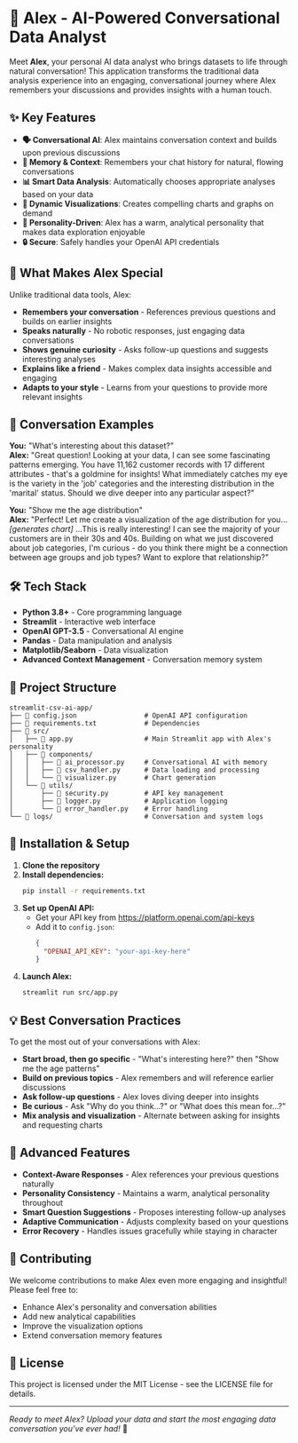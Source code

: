 # 🤖 Alex - AI-Powered Conversational Data Analyst

Meet **Alex**, your personal AI data analyst who brings datasets to life through natural conversation! This application transforms the traditional data analysis experience into an engaging, conversational journey where Alex remembers your discussions and provides insights with a human touch.

## ✨ Key Features

- **🗣️ Conversational AI**: Alex maintains conversation context and builds upon previous discussions
- **🧠 Memory & Context**: Remembers your chat history for natural, flowing conversations  
- **📊 Smart Data Analysis**: Automatically chooses appropriate analyses based on your data
- **🎨 Dynamic Visualizations**: Creates compelling charts and graphs on demand
- **👤 Personality-Driven**: Alex has a warm, analytical personality that makes data exploration enjoyable
- **🔒 Secure**: Safely handles your OpenAI API credentials

## 🚀 What Makes Alex Special

Unlike traditional data tools, Alex:
- **Remembers your conversation** - References previous questions and builds on earlier insights
- **Speaks naturally** - No robotic responses, just engaging data conversations
- **Shows genuine curiosity** - Asks follow-up questions and suggests interesting analyses
- **Explains like a friend** - Makes complex data insights accessible and engaging
- **Adapts to your style** - Learns from your questions to provide more relevant insights

## 💬 Conversation Examples

**You:** "What's interesting about this dataset?"  
**Alex:** "Great question! Looking at your data, I can see some fascinating patterns emerging. You have 11,162 customer records with 17 different attributes - that's a goldmine for insights! What immediately catches my eye is the variety in the 'job' categories and the interesting distribution in the 'marital' status. Should we dive deeper into any particular aspect?"

**You:** "Show me the age distribution"  
**Alex:** "Perfect! Let me create a visualization of the age distribution for you... *[generates chart]* ...This is really interesting! I can see the majority of your customers are in their 30s and 40s. Building on what we just discovered about job categories, I'm curious - do you think there might be a connection between age groups and job types? Want to explore that relationship?"

## 🛠️ Tech Stack

- **Python 3.8+** - Core programming language
- **Streamlit** - Interactive web interface
- **OpenAI GPT-3.5** - Conversational AI engine
- **Pandas** - Data manipulation and analysis
- **Matplotlib/Seaborn** - Data visualization
- **Advanced Context Management** - Conversation memory system

## 📁 Project Structure

```
streamlit-csv-ai-app/
├── 📄 config.json                 # OpenAI API configuration
├── 📄 requirements.txt            # Dependencies
├── 📁 src/
│   ├── 📄 app.py                  # Main Streamlit app with Alex's personality
│   ├── 📁 components/
│   │   ├── 📄 ai_processor.py     # Conversational AI with memory
│   │   ├── 📄 csv_handler.py      # Data loading and processing
│   │   └── 📄 visualizer.py       # Chart generation
│   └── 📁 utils/
│       ├── 📄 security.py         # API key management
│       ├── 📄 logger.py           # Application logging
│       └── 📄 error_handler.py    # Error handling
└── 📁 logs/                       # Conversation and system logs
```

## 🎯 Installation & Setup

1. **Clone the repository**
2. **Install dependencies:**
   ```bash
   pip install -r requirements.txt
   ```
3. **Set up OpenAI API:**
   - Get your API key from https://platform.openai.com/api-keys
   - Add it to `config.json`:
     ```json
     {
       "OPENAI_API_KEY": "your-api-key-here"
     }
     ```
4. **Launch Alex:**
   ```bash
   streamlit run src/app.py
   ```

## 💡 Best Conversation Practices

To get the most out of your conversations with Alex:

- **Start broad, then go specific** - "What's interesting here?" then "Show me the age patterns"
- **Build on previous topics** - Alex remembers and will reference earlier discussions
- **Ask follow-up questions** - Alex loves diving deeper into insights
- **Be curious** - Ask "Why do you think...?" or "What does this mean for...?"
- **Mix analysis and visualization** - Alternate between asking for insights and requesting charts

## 🌟 Advanced Features

- **Context-Aware Responses** - Alex references your previous questions naturally
- **Personality Consistency** - Maintains a warm, analytical personality throughout
- **Smart Question Suggestions** - Proposes interesting follow-up analyses
- **Adaptive Communication** - Adjusts complexity based on your questions
- **Error Recovery** - Handles issues gracefully while staying in character

## 🤝 Contributing

We welcome contributions to make Alex even more engaging and insightful! Please feel free to:
- Enhance Alex's personality and conversation abilities
- Add new analytical capabilities
- Improve the visualization options
- Extend conversation memory features

## 📄 License

This project is licensed under the MIT License - see the LICENSE file for details.

---

*Ready to meet Alex? Upload your data and start the most engaging data conversation you've ever had!* 🚀